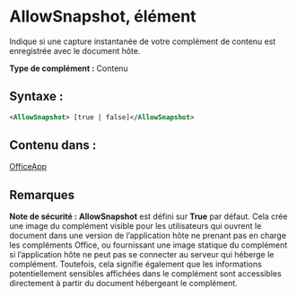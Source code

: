 
# AllowSnapshot, élément
Indique si une capture instantanée de votre complément de contenu est enregistrée avec le document hôte.

 **Type de complément :** Contenu


## Syntaxe :


```XML
<AllowSnapshot> [true | false]</AllowSnapshot>
```


## Contenu dans :

[OfficeApp](../../reference/manifest/officeapp.md)


## Remarques


 **Note de sécurité :**   **AllowSnapshot** est défini sur **True** par défaut. Cela crée une image du complément visible pour les utilisateurs qui ouvrent le document dans une version de l’application hôte ne prenant pas en charge les compléments Office, ou fournissant une image statique du complément si l’application hôte ne peut pas se connecter au serveur qui héberge le complément. Toutefois, cela signifie également que les informations potentiellement sensibles affichées dans le complément sont accessibles directement à partir du document hébergeant le complément.

